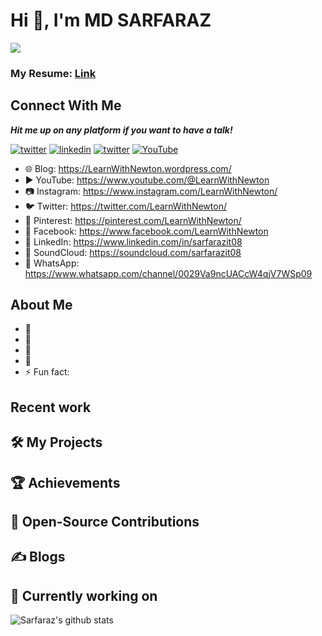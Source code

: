 # Hi 👋, I'm MD SARFARAZ


![](https://komarev.com/ghpvc/?username=sarfarazit08)

### My Resume: <a href="" target="_blank">Link</a>

## Connect With Me

***Hit me up on any platform if you want to have a talk!***

<a href="mailto:sarfarazit08@gmail.com" target="_blank"><img src="https://img.shields.io/badge/Gmail-D14836?style=for-the-badge&logo=gmail&logoColor=white" alt="twitter"></a>
<a href="https://www.linkedin.com/in/sarfarazit08/" target="_blank"><img src="https://img.shields.io/badge/LinkedIn-0077B5?style=for-the-badge&logo=linkedin&logoColor=white" alt="linkedin"></a>
<a href="https://twitter.com/sarfarazit08" target="_blank"><img src="https://img.shields.io/badge/Twitter-1DA1F2?style=for-the-badge&logo=twitter&logoColor=white" alt="twitter"></a>
<a href="https://www.youtube.com/@LearnWithNewton" target="_blank"><img src="https://img.shields.io/badge/YouTube-%23FF0000.svg?style=for-the-badge&logo=YouTube&logoColor=white" alt="YouTube"></a>

+ 🌐 Blog: ​https://LearnWithNewton.wordpress.com/
+ ▶️ YouTube: https://www.youtube.com/@LearnWithNewton
+ 📷 Instagram: https://www.instagram.com/LearnWithNewton/
+ 🐦 Twitter: https://twitter.com/LearnWithNewton/
+ 📌 Pinterest: https://pinterest.com/LearnWithNewton/
+ 📘 Facebook: https://www.facebook.com/LearnWithNewton
+ 📝 LinkedIn: https://www.linkedin.com/in/sarfarazit08
+ 🎵 SoundCloud: https://soundcloud.com/sarfarazit08
+ 📱 WhatsApp: https://www.whatsapp.com/channel/0029Va9ncUACcW4qjV7WSp09

## About Me
- 🔭 
- 🚀 
- 👯 
- 💪 
- ⚡ Fun fact: 

## Recent work

## 🛠 My Projects

## 🏆 Achievements

## 📝 Open-Source Contributions
 
## ✍️ Blogs
 

## 💪 Currently working on

![Sarfaraz's github stats](https://github-readme-stats.vercel.app/api?username=sarfarazit08&theme=tokyonight&show_icons=true)
